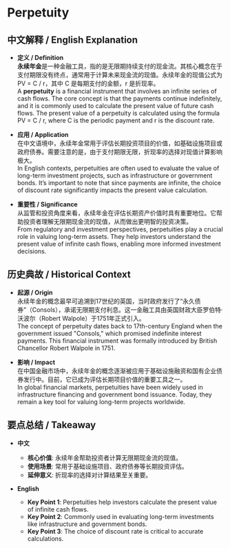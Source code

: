 # Perpetuity

## 中文解释 / English Explanation

* **定义 / Definition**  
  **永续年金**是一种金融工具，指的是无限期持续支付的现金流。其核心概念在于支付期限没有终点，通常用于计算未来现金流的现值。永续年金的现值公式为 PV = C / r，其中 C 是每期支付的金额，r 是折现率。  
  A **perpetuity** is a financial instrument that involves an infinite series of cash flows. The core concept is that the payments continue indefinitely, and it is commonly used to calculate the present value of future cash flows. The present value of a perpetuity is calculated using the formula PV = C / r, where C is the periodic payment and r is the discount rate.

* **应用 / Application**  
  在中文语境中，永续年金常用于评估长期投资项目的价值，如基础设施项目或政府债券。需要注意的是，由于支付期限无限，折现率的选择对现值计算影响极大。  
  In English contexts, perpetuities are often used to evaluate the value of long-term investment projects, such as infrastructure or government bonds. It’s important to note that since payments are infinite, the choice of discount rate significantly impacts the present value calculation.

* **重要性 / Significance**  
  从监管和投资角度来看，永续年金在评估长期资产价值时具有重要地位。它帮助投资者理解无限期现金流的现值，从而做出更明智的投资决策。  
  From regulatory and investment perspectives, perpetuities play a crucial role in valuing long-term assets. They help investors understand the present value of infinite cash flows, enabling more informed investment decisions.

## 历史典故 / Historical Context

* **起源 / Origin**  
  永续年金的概念最早可追溯到17世纪的英国，当时政府发行了“永久债券”（Consols），承诺无限期支付利息。这一金融工具由英国财政大臣罗伯特·沃波尔（Robert Walpole）于1751年正式引入。  
  The concept of perpetuity dates back to 17th-century England when the government issued "Consols," which promised indefinite interest payments. This financial instrument was formally introduced by British Chancellor Robert Walpole in 1751.

* **影响 / Impact**  
  在中国金融市场中，永续年金的概念逐渐被应用于基础设施融资和国有企业债券发行中。目前，它已成为评估长期项目价值的重要工具之一。  
  In global financial markets, perpetuities have been widely used in infrastructure financing and government bond issuance. Today, they remain a key tool for valuing long-term projects worldwide.

## 要点总结 / Takeaway

* **中文**  
  - **核心价值**: 永续年金帮助投资者计算无限期现金流的现值。  
  - **使用场景**: 常用于基础设施项目、政府债券等长期投资评估。  
  - **延伸意义**: 折现率的选择对计算结果至关重要。

* **English**  
  - **Key Point 1**: Perpetuities help investors calculate the present value of infinite cash flows.  
  - **Key Point 2**: Commonly used in evaluating long-term investments like infrastructure and government bonds.  
  - **Key Point 3**: The choice of discount rate is critical to accurate calculations.